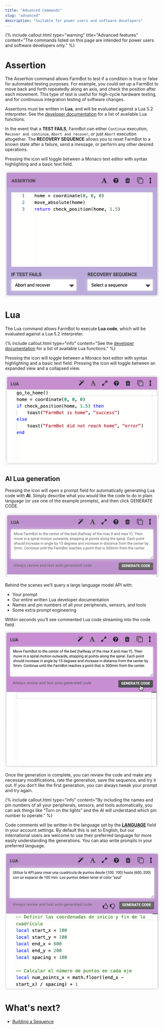 ```yaml
---
title: "Advanced Commands"
slug: "advanced"
description: "Suitable for power users and software developers"
---
```


{%
include callout.html
type="warning"
title="Advanced features"
content="The commands listed on this page are intended for power users and software developers only."
%}

# Assertion

The <span class="fb-step fb-assertion">Assertion</span> command allows FarmBot to test if a condition is true or false for automated testing purposes. For example, you could set up a FarmBot to move back and forth repeatedly along an axis, and check the position after each movement. This type of test is useful for high-cycle hardware testing, and for continuous integration testing of software changes.

Assertions must be written in **Lua**, and will be evaluated against a Lua 5.2 interpreter. See the [developer documentation](http://lua.farm.bot) for a list of available Lua functions.

In the event that a **TEST FAILS**, FarmBot can either `Continue` execution, `Recover and continue`, `Abort and recover`, or just `Abort` execution altogether. The **RECOVERY SEQUENCE** allows you to reset FarmBot to a known state after a failure, send a message, or perform any other desired operations.

Pressing the <i class='fa fa-font'></i> icon will toggle between a Monaco text editor with syntax highlighting and a basic text field.

![assertion](_images/assertion.png)

# Lua

The <span class="fb-step fb-lua">Lua</span> command allows FarmBot to execute **Lua code**, which will be evaluated against a Lua 5.2 interpreter.

{%
include callout.html
type="info"
content="See the [developer documentation](http://lua.farm.bot) for a list of available Lua functions."
%}

Pressing the <i class='fa fa-font'></i> icon will toggle between a Monaco text editor with syntax highlighting and a basic text field. Pressing the <i class='fa fa-expand'></i> icon will toggle between an expanded view and a collapsed view.

![lua](_images/lua.png)

## AI Lua generation

Pressing the <i class='fa fa-magic'></i> icon will open a prompt field for automatically generating Lua code with **AI**. Simply describe what you would like the code to do in plain language (or use one of the example prompts), and then click <span class="fb-button fb-gray">GENERATE CODE</span>.

![ai lua prompt](_images/lua_example_prompt.png)

Behind the scenes we’ll query a large language model API with:

* Your prompt
* Our entire written Lua developer documentation
* Names and pin numbers of all your peripherals, sensors, and tools
* Some extra prompt engineering

Within seconds you’ll see commented Lua code streaming into the code field.

![ai lua generation](_images/lua_ai_generation.gif)

Once the generation is complete, you can review the code and make any necessary modifications, rate the generation, save the sequence, and try it out. If you don’t like the first generation, you can always tweak your prompt and try again.

{%
include callout.html
type="info"
content="By including the names and pin numbers of all your peripherals, sensors, and tools automatically, you can ask things like “Turn on the lights” and the AI will understand which pin number to operate."
%}

Code comments will be written in the language set by the **[LANGUAGE](../../settings/account-settings.md#language)** field in your account settings. By default this is set to English, but our international users are welcome to use their preferred language for more easily understanding the generations. You can also write prompts in your preferred language.

![ai lua comments](_images/lua_ai_comments.png)


# What's next?

 * [Building a Sequence](../building-a-sequence.md)

